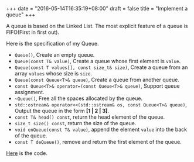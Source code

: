 +++
date = "2016-05-14T16:35:19+08:00"
draft = false
title = "Implement a queue"
+++

A queue is based on the Linked List. The most explicit feature of a queue
is FIFO(First in first out).

Here is the specification of my Queue.

* ``Queue()``, Create an empty queue.
* ``Queue(const T& value)``, Create a queue whose first element is
``value``.
* ``Queue(const T values[], const size_t& size)``, Create a queue from an
array ``values`` whose size is ``size``.
* ``Queue(const Queue<T>& queue)``, Create a queue from another queue.
* ``const Queue<T>& operator=(const Queue<T>& queue)``, Support queue
assignment.
* ``~Queue()``, Free all the spaces allocated by the queue.
* ``std::ostream& operator<<(std::ostream& os, const Queue<T>& queue)``,
Output the queue in the form **[1 | 2 | 3]**.
* ``const T& head() const``, return the head element of the queue.
* ``size_t size() const``, return the size of the queue.
* ``void enQueue(const T& value)``, append the element ``value`` into the
back of the queue.
* ``const T deQueue()``, remove and return the first element of the queue.

[Here](https://github.com/zhengyhn/hugo-blog-code/tree/master/queue)  is the code.
